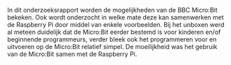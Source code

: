 In dit onderzoeksrapport worden de mogelijkheden van de BBC Micro:Bit bekeken. Ook wordt onderzocht in welke mate deze kan samenwerken met de Raspberry Pi door middel van enkele voorbeelden. Bij het unboxen werd al meteen duidelijk dat de Micro:Bit eerder bestemd is voor kinderen en/of beginnende programmeurs, verder bleek ook het programmeren voor en uitvoeren op de Micro:Bit relatief simpel. De moeilijkheid was het gebruik van de Micro:Bit samen met de Raspberry Pi.
